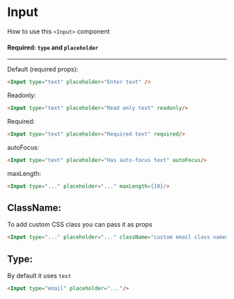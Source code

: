 # Input

How to use this `<Input>` component

#### Required: `type` and `placeholder`
_____________

Default (required props):

```HTML
<Input type="text" placeholder="Enter text" />
```

Readonly:

```HTML
<Input type="text" placeholder="Read only text" readonly/>
```

Required:

```HTML
<Input type="text" placeholder="Required text" required/>
```

autoFocus:

```HTML
<Input type="text" placeholder="Has auto-focus text" autoFocus/>
```

maxLength:

```HTML
<Input type="..." placeholder="..." maxLength={10}/>
```

## ClassName:

To add custom CSS class you can pass it as props

```HTML
<Input type="..." placeholder="..." className="custom email class names"/>
```

## Type:

By default it uses `text`

```HTML
<Input type="email" placeholder="..."/>
```
